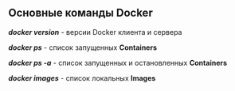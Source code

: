## Основные команды Docker ##

_**docker version**_ - версии Docker клиента и сервера

_**docker ps**_ - список запущенных **Containers**

_**docker ps -a**_ - список запущенных и остановленных **Containers**

_**docker images**_ - список локальных **Images**
